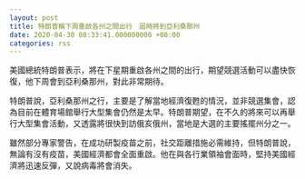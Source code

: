 ```yaml
---
layout: post
title: 特朗普稱下周重啟各州之間出行　屆時將到亞利桑那州
date: 2020-04-30 08:33:41.000000000 +08:00
categories: rss
---
```


美國總統特朗普表示，將在下星期重啟各州之間的出行，期望競選活動可以盡快恢復，他下周會到亞利桑那州，對此非常期待。

特朗普說，亞利桑那州之行，主要是了解當地經濟復甦的情況，並非競選集會，認為目前在體育場館舉行大型集會仍然是太早。特朗普期望，在不久的將來可以再舉行大型集會活動，又透露將很快到訪俄亥俄州，當地是大選的主要搖擺州分之一。

雖然部分專家警告，在成功研製疫苗之前，社交距離措施必需維持，但特朗普說，無論有沒有疫苗，美國經濟都會全面重啟。他在與各行業領袖會面時，堅持美國經濟將迅速反彈，又說病毒將會消失。
